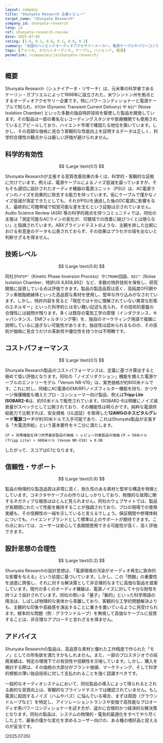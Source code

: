 ```yaml
---
layout: company
title: "Shunyata Research 企業レビュー"
target_name: "Shunyata Research"
company_id: shunyata-research
lang: ja
ref: shunyata-research-review
date: 2025-07-05
rating: [1.9, 0.1, 0.6, 0.1, 0.9, 0.2]
summary: "米国のハイエンドオーディオアクセサリーメーカー。電源ケーブルやパワーコンディショナーを中心に、独自の特許技術を多数投入した製品を展開。プロオーディオや医療分野での採用実績をアピールする一方、その価格設定と効果の科学的根拠については大きな疑問符が付く。製品は高品質な素材で堅牢に作られているが、主張される音質改善効果は客観的データに乏しく、コストパフォーマンスは極めて低い。"
tags: [アメリカ, オカルトオーディオ, ケーブル, ハイエンド, 電源]
permalink: /companies/ja/shunyata-research/
---
```

## 概要

Shunyata Research（シュナイアータ・リサーチ）は、元米軍の科学者であるケーリン・ガブリエルによって1998年に設立された、米ワシントン州を拠点とするオーディオアクセサリー企業です。特にパワーコンディショナーと電源ケーブルで知られ、`DTCD®` (Dynamic Transient Current Delivery) や `NIC™` (Noise Isolation Chamber) といった多数の独自特許技術を駆使した製品を開発しています。その製品は一部の著名なレコーディングスタジオや医療機関でも使用されているとアピールしており、ハイエンド市場で確固たる地位を築いています。しかし、その高額な価格に見合う客観的な性能向上を証明するデータは乏しく、科学的合理性の観点からは厳しい評価が避けられません。

## 科学的有効性

$$ \Large \text{0.1} $$

Shunyata Researchが主張する音質改善効果の多くは、科学的・客観的な証拠に欠けています。例えば、電源ケーブルによるノイズ低減を謳っていますが、そもそも適切に設計されたオーディオ機器の電源ユニット（PSU）は、AC電源ラインのノイズを効果的に除去する能力を持っています。仮にケーブルで僅かなノイズ低減が測定できたとしても、それがPSUを通過した後のDC電源に影響を与え、最終的に可聴帯域で知覚可能な差を生むという証拠は示されていません。Audio Science Review (ASR) 等の科学的視点を持つコミュニティでは、同社の主張は「測定可能なACラインの変化が、可聴域での改善に結びつくとは限らない」と指摘されています。ABXブラインドテストのような、主観を排した比較における有意差のデータも公表されておらず、その効果はプラセボの域を出ないと判断せざるを得ません。

## 技術レベル

$$ \Large \text{0.6} $$

同社が`KPIP™`（Kinetic Phase Inversion Process）や`ΞTRON®`回路、`NIC™`（Noise Isolation Chamber、特許US 8,658,892）など、多数の特許技術を保有し、研究開発に投資している点は評価できます。製品の製造品質は高く、高純度OFE銅やフッ素樹脂絶縁体といった高品質な素材を使用し、堅牢な作り込みがなされています。しかし、特許内容を見ると「現在では十分に理解されていない異常な形態のエネルギー」といった科学的とは言い難い記述も見られ、その技術的基盤の合理性には疑問が残ります。多くは既存の電気工学の原理（インダクタンス、キャパシタンス、EMIフィルタリング等）を、独自のマーケティング用語で複雑に説明しているに過ぎない可能性があります。独自性は認められるものの、その技術が価格に見合うだけの革新性や優位性を持つかは不明瞭です。

## コストパフォーマンス

$$ \Large \text{0.1} $$

Shunyata Research製品のコストパフォーマンスは、定義に基づき算出すると極めて低い評価となります。同社の「ノイズリダクション」機能を備えた電源ケーブルのエントリーモデル「Venom NR-V10」は、実売価格が約600米ドルです。これに対し、同様にAC電源のEMI/RFIノイズフィルター機能を持ち、かつサージ保護機能も備えたプロ・コンシューマー向け製品、例えば**Tripp Lite ISOBAR2-6**は、約50米ドルで販売されています。ISOBAR2-6は明確にノイズ減衰量がスペックとして公開されており、その機能性は明らかです。純粋な電源供給能力で比較すれば、安全規格（UL認証）を取得した**12AWGのホスピタルグレード電源コード**が約30米ドルで入手可能であり、これはShunyata製品が主張する「大電流供給」という基本要件を十二分に満たします。

`CP = 同等機能を持つ世界最安製品の価格 ÷ レビュー対象製品の価格`
`CP = 50米ドル (Tripp Lite) ÷ 600米ドル (Venom NR-V10) ≒ 0.08`

したがって、スコアは0.1となります。

## 信頼性・サポート

$$ \Large \text{0.9} $$

製品の物理的な製造品質は非常に高く、耐久性のある素材と堅牢な構造を特徴としています。コネクタやケーブルの作りはしっかりしており、物理的な故障に関するネガティブな報告はほとんど見られません。同社のウェブサイトでは、製品が長期間にわたって性能を維持することが強調されており、プロの現場での使用実績も、その信頼性の一端を示していると言えるでしょう。保証期間や修理体制についても、ハイエンドブランドとして標準以上のサポートが期待できます。この点においては、ユーザーは安心して長期間使用できる可能性が高く、高く評価できます。

## 設計思想の合理性

$$ \Large \text{0.2} $$

Shunyata Researchの設計思想は、「電源環境の汚染がオーディオ再生に致命的な影響を与える」という前提に基づいています。しかし、この「問題」の重要性を過度に誇張し、それに対する解決策として非合理的なまでに高価な製品を提案しています。現代の多くのオーディオ機器は、電源ノイズに対して十分な耐性を持つよう設計されています。同社の用いる「量子」「動的」といった科学用語の用法は、しばしば物理的な実体から乖離しており、客観的な工学的問題解決よりも、主観的な印象や高級感を演出することに重きを置いているように見受けられます。根本的な問題（例：グラウンドループ）を無視して高価なケーブルに投資することは、非合理なアプローチと言わざるを得ません。

## アドバイス

Shunyata Researchの製品は、高品質な素材と優れた工作精度で作られた「モノ」としての所有欲を満たすかもしれません。また、一部のプロスタジオでの採用実績は、特定の環境下での有効性や信頼性を示唆しています。しかし、購入を検討する際は、その価格の大部分がブランド価値、マーケティング、そして科学的根拠の薄い独自技術に対して支払われることを強く認識すべきです。

一般的なオーディオシステムにおいて、同社製品の導入によって得られるとされる劇的な音質向上は、客観的なブラインドテストでは確認されていません。もし電源に起因するノイズ（ハムやバズ）に悩んでいる場合、まずは原因（グラウンドループなど）を特定し、アイソレーショントランスや安価で高性能なプロオーディオ用パワーコンディショナーを試す方が、遥かに合理的かつ経済的な解決策となります。同社の製品は、システムの物理的・電気的最適化をすべてやり尽くした上で、最後の僅かな変化を求めるユーザー向けの、ある種の嗜好品と捉えるのが妥当です。

(2025.07.05)
